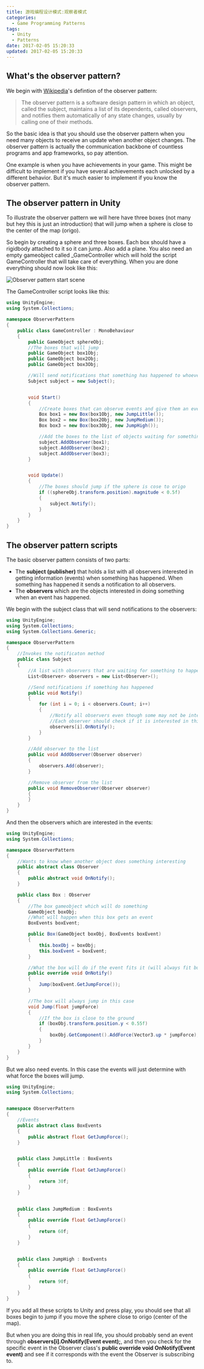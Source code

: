 ```yaml
---
title: 游戏编程设计模式:观察者模式
categories: 
  - Game Programming Patterns
tags:
  - Unity
  - Patterns
date: 2017-02-05 15:20:33
updated: 2017-02-05 15:20:33
---
```


## What's the observer pattern?

We begin with [Wikipedia](https://en.wikipedia.org/wiki/Observer_pattern)'s defintion of the observer pattern:

> The observer pattern is a software design pattern in which an object, called the subject, maintains a list of its dependents, called observers, and notifies them automatically of any state changes, usually by calling one of their methods.

<!--more-->

So the basic idea is that you should use the observer pattern when you need many objects to receive an update when another object changes. The observer pattern is actually the communication backbone of countless programs and app frameworks, so pay attention.

One example is when you have achievements in your game. This might be difficult to implement if you have several achievements each unlocked by a different behavior. But it's much easier to implement if you know the observer pattern.

## The observer pattern in Unity

To illustrate the observer pattern we will here have three boxes (not many but hey this is just an introduction) that will jump when a sphere is close to the center of the map (origo).

So begin by creating a sphere and three boxes. Each box should have a rigidbody attached to it so it can jump. Also add a plane. You also need an empty gameobject called _GameController which will hold the script GameController that will take care of everything. When you are done everything should now look like this:

![Observer pattern start scene](https://raw.githubusercontent.com/tospan/tospan.github.io/source/source/_images/unity/observer-pattern-scene.png)

The GameController script looks like this:

```cs
using UnityEngine;
using System.Collections;

namespace ObserverPattern
{
    public class GameController : MonoBehaviour
    {
        public GameObject sphereObj;
        //The boxes that will jump
        public GameObject box1Obj;
        public GameObject box2Obj;
        public GameObject box3Obj;

        //Will send notifications that something has happened to whoever is interested
        Subject subject = new Subject();


        void Start()
        {
            //Create boxes that can observe events and give them an event to do
            Box box1 = new Box(box1Obj, new JumpLittle());
            Box box2 = new Box(box2Obj, new JumpMedium());
            Box box3 = new Box(box3Obj, new JumpHigh());

            //Add the boxes to the list of objects waiting for something to happen
            subject.AddObserver(box1);
            subject.AddObserver(box2);
            subject.AddObserver(box3);
        }


        void Update()
        {
            //The boxes should jump if the sphere is cose to origo
            if ((sphereObj.transform.position).magnitude < 0.5f)
            {
                subject.Notify();
            }
        }
    }
}
```

## The observer pattern scripts

The basic observer pattern consists of two parts:

* The **subject (publisher)** that holds a list with all observers interested in getting information (events) when something has happened. When something has happened it sends a notification to all observers.
* The **observers** which are the objects interested in doing something when an event has happened.

We begin with the subject class that will send notifications to the observers:

```cs
using UnityEngine;
using System.Collections;
using System.Collections.Generic;

namespace ObserverPattern
{
    //Invokes the notificaton method
    public class Subject
    {
        //A list with observers that are waiting for something to happen
        List<Observer> observers = new List<Observer>();

        //Send notifications if something has happened
        public void Notify()
        {
            for (int i = 0; i < observers.Count; i++)
            {
                //Notify all observers even though some may not be interested in what has happened
                //Each observer should check if it is interested in this event
                observers[i].OnNotify();
            }
        }

        //Add observer to the list
        public void AddObserver(Observer observer)
        {
            observers.Add(observer);
        }

        //Remove observer from the list
        public void RemoveObserver(Observer observer)
        {
        }
    }
}
```

And then the observers which are interested in the events:

```cs
using UnityEngine;
using System.Collections;

namespace ObserverPattern
{
    //Wants to know when another object does something interesting 
    public abstract class Observer 
    {
        public abstract void OnNotify();
    }

    public class Box : Observer
    {
        //The box gameobject which will do something
        GameObject boxObj;
        //What will happen when this box gets an event
        BoxEvents boxEvent;

        public Box(GameObject boxObj, BoxEvents boxEvent)
        {
            this.boxObj = boxObj;
            this.boxEvent = boxEvent;
        }

        //What the box will do if the event fits it (will always fit but you will probably change that on your own)
        public override void OnNotify()
        {
            Jump(boxEvent.GetJumpForce());
        }

        //The box will always jump in this case
        void Jump(float jumpForce)
        {
            //If the box is close to the ground
            if (boxObj.transform.position.y < 0.55f)
            {
                boxObj.GetComponent().AddForce(Vector3.up * jumpForce);
            }
        }
    }
}
```

But we also need events. In this case the events will just determine with what force the boxes will jump.

```cs
using UnityEngine;
using System.Collections;


namespace ObserverPattern
{
    //Events
    public abstract class BoxEvents
    {
        public abstract float GetJumpForce();
    }


    public class JumpLittle : BoxEvents
    {
        public override float GetJumpForce()
        {
            return 30f;
        }
    }


    public class JumpMedium : BoxEvents
    {
        public override float GetJumpForce()
        {
            return 60f;
        }
    }


    public class JumpHigh : BoxEvents
    {
        public override float GetJumpForce()
        {
            return 90f;
        }
    }
}
```

If you add all these scripts to Unity and press play, you should see that all boxes begin to jump if you move the sphere close to origo (center of the map).

But when you are doing this in real life, you should probably send an event through **observers[i].OnNotify(Event event);**, and then you check for the specific event in the Observer class's **public override void OnNotify(Event event)** and see if it corresponds with the event the Observer is subscribing to.